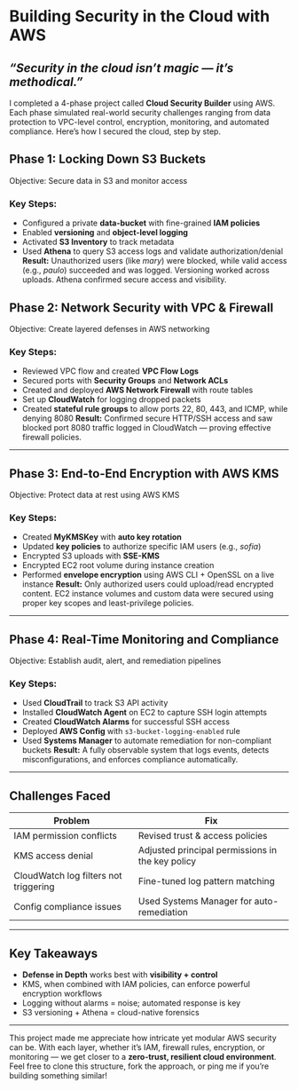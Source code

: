 # Building Security in the Cloud with AWS 

## *“Security in the cloud isn’t magic — it’s methodical.”*

I completed a 4-phase project called **Cloud Security Builder** using AWS. Each phase simulated real-world security challenges ranging from data protection to VPC-level control, encryption, monitoring, and automated compliance. Here’s how I secured the cloud, step by step.

## Phase 1: Locking Down S3 Buckets
Objective: Secure data in S3 and monitor access
### Key Steps:
- Configured a private **data-bucket** with fine-grained **IAM policies**
- Enabled **versioning** and **object-level logging**
- Activated **S3 Inventory** to track metadata
- Used **Athena** to query S3 access logs and validate authorization/denial
**Result:** Unauthorized users (like *mary*) were blocked, while valid access (e.g., *paulo*) succeeded and was logged. Versioning worked across uploads. Athena confirmed secure access and visibility.

## Phase 2: Network Security with VPC & Firewall
Objective: Create layered defenses in AWS networking
### Key Steps:
- Reviewed VPC flow and created **VPC Flow Logs**
- Secured ports with **Security Groups** and **Network ACLs**
- Created and deployed **AWS Network Firewall** with route tables
- Set up **CloudWatch** for logging dropped packets
- Created **stateful rule groups** to allow ports 22, 80, 443, and ICMP, while denying 8080
**Result:** Confirmed secure HTTP/SSH access and saw blocked port 8080 traffic logged in CloudWatch — proving effective firewall policies.

---

## Phase 3: End-to-End Encryption with AWS KMS
Objective: Protect data at rest using AWS KMS
### Key Steps:
- Created **MyKMSKey** with **auto key rotation**
- Updated **key policies** to authorize specific IAM users (e.g., *sofia*)
- Encrypted S3 uploads with **SSE-KMS**
- Encrypted EC2 root volume during instance creation
- Performed **envelope encryption** using AWS CLI + OpenSSL on a live instance
**Result:** Only authorized users could upload/read encrypted content. EC2 instance volumes and custom data were secured using proper key scopes and least-privilege policies.

---

## Phase 4: Real-Time Monitoring and Compliance
Objective: Establish audit, alert, and remediation pipelines
### Key Steps:
- Used **CloudTrail** to track S3 API activity
- Installed **CloudWatch Agent** on EC2 to capture SSH login attempts
- Created **CloudWatch Alarms** for successful SSH access
- Deployed **AWS Config** with `s3-bucket-logging-enabled` rule
- Used **Systems Manager** to automate remediation for non-compliant buckets
**Result:** A fully observable system that logs events, detects misconfigurations, and enforces compliance automatically.

---

## Challenges Faced

|  Problem |  Fix |
|-----------|--------|
| IAM permission conflicts | Revised trust & access policies |
| KMS access denial | Adjusted principal permissions in the key policy |
| CloudWatch log filters not triggering | Fine-tuned log pattern matching |
| Config compliance issues | Used Systems Manager for auto-remediation |

---

## Key Takeaways

- **Defense in Depth** works best with **visibility + control**
- KMS, when combined with IAM policies, can enforce powerful encryption workflows
- Logging without alarms = noise; automated response is key
- S3 versioning + Athena = cloud-native forensics

---

This project made me appreciate how intricate yet modular AWS security can be. With each layer, whether it’s IAM, firewall rules, encryption, or monitoring — we get closer to a **zero-trust, resilient cloud environment**.
Feel free to clone this structure, fork the approach, or ping me if you’re building something similar!
